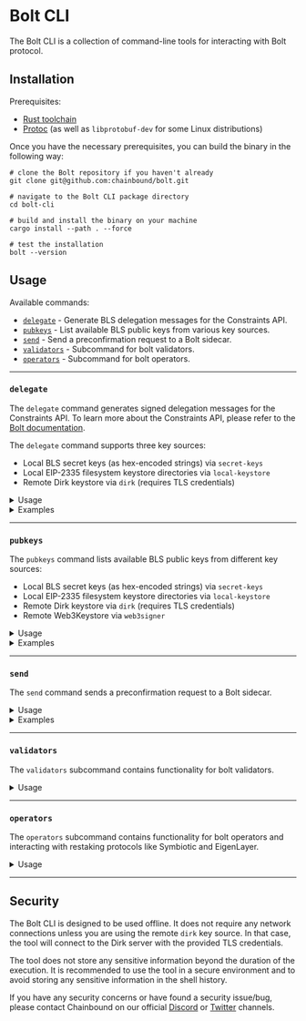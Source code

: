 # Bolt CLI

The Bolt CLI is a collection of command-line tools for interacting with Bolt protocol.

## Installation

Prerequisites:

- [Rust toolchain][rust]
- [Protoc][protoc] (as well as `libprotobuf-dev` for some Linux distributions)

Once you have the necessary prerequisites, you can build the binary in the following way:

```shell
# clone the Bolt repository if you haven't already
git clone git@github.com:chainbound/bolt.git

# navigate to the Bolt CLI package directory
cd bolt-cli

# build and install the binary on your machine
cargo install --path . --force

# test the installation
bolt --version
```

## Usage

Available commands:

- [`delegate`](#delegate) - Generate BLS delegation messages for the Constraints API.
- [`pubkeys`](#pubkeys) - List available BLS public keys from various key sources.
- [`send`](#send) - Send a preconfirmation request to a Bolt sidecar.
- [`validators`](#validators) - Subcommand for bolt validators.
- [`operators`](#operators) - Subcommand for bolt operators.

---

### `delegate`

The `delegate` command generates signed delegation messages for the Constraints API.
To learn more about the Constraints API, please refer to the [Bolt documentation][bolt-docs].

The `delegate` command supports three key sources:

- Local BLS secret keys (as hex-encoded strings) via `secret-keys`
- Local EIP-2335 filesystem keystore directories via `local-keystore`
- Remote Dirk keystore via `dirk` (requires TLS credentials)

<details>
<summary>Usage</summary>

```text
❯ bolt delegate --help

Generate BLS delegation or revocation messages

Usage: bolt delegate [OPTIONS] --delegatee-pubkey <DELEGATEE_PUBKEY> <COMMAND>

Commands:
secret-keys     Use local secret keys to generate the signed messages
local-keystore  Use an EIP-2335 filesystem keystore directory to generate the signed messages
dirk            Use a remote DIRK keystore to generate the signed messages
help            Print this message or the help of the given subcommand(s)

Options:
    --delegatee-pubkey <DELEGATEE_PUBKEY>
        The BLS public key to which the delegation message should be signed

        [env: DELEGATEE_PUBKEY=]

    --out <OUT>
        The output file for the delegations

        [env: OUTPUT_FILE_PATH=]
        [default: delegations.json]

    --chain <CHAIN>
        The chain for which the delegation message is intended

        [env: CHAIN=]
        [default: mainnet]
        [possible values: mainnet, holesky, helder, kurtosis]

    --action <ACTION>
        The action to perform. The tool can be used to generate delegation or revocation messages (default: delegate)

        [env: ACTION=]
        [default: delegate]

        Possible values:
        - delegate: Create a delegation message
        - revoke:   Create a revocation message

-h, --help
        Print help (see a summary with '-h')
```

</details>

<details>
<summary>Examples</summary>

1. Generating a delegation using a local BLS secret key

```text
bolt delegate \
  --delegatee-pubkey 0x8d0edf4fe9c80cd640220ca7a68a48efcbc56a13536d6b274bf3719befaffa13688ebee9f37414b3dddc8c7e77233ce8 \
  --chain holesky \
  secret-keys --secret-keys 642e0d33fde8968a48b5f560c1b20143eb82036c1aa6c7f4adc4beed919a22e3
```

2. Generating a delegation using an ERC-2335 keystore directory

```text
bolt delegate \
 --delegatee-pubkey 0x8d0edf4fe9c80cd640220ca7a68a48efcbc56a13536d6b274bf3719befaffa13688ebee9f37414b3dddc8c7e77233ce8 \
 --chain holesky \
 local-keystore --path test_data/lighthouse/validators --password-path test_data/lighthouse/secrets
```

3. Generating a delegation using a remote DIRK keystore

```text
bolt delegate \
  --delegatee-pubkey 0x83eeddfac5e60f8fe607ee8713efb8877c295ad9f8ca075f4d8f6f2ae241a30dd57f78f6f3863a9fe0d5b5db9d550b93 \
  --chain holesky \
  dirk --url https://localhost:9091 \
  --client-cert-path ./test_data/dirk/client1.crt \
  --client-key-path ./test_data/dirk/client1.key \
  --ca-cert-path ./test_data/dirk/security/ca.crt \
  --wallet-path wallet1 --passphrases secret
```

4. Generating a delegation using a remote Web3Signer keystore

```text
bolt delegate \
  --delegatee-pubkey 0x83eeddfac5e60f8fe607ee8713efb8877c295ad9f8ca075f4d8f6f2ae241a30dd57f78f6f3863a9fe0d5b5db9d550b93 \
  --chain holesky \
  web3-signer --url https://localhost:9000 \
  --client-cert-path ./test_data/dirk/client1.crt \
  --client-key-path ./test_data/dirk/client1.key \
  --ca-cert-path ./test_data/dirk/security/ca.crt
```

</details>

---

### `pubkeys`

The `pubkeys` command lists available BLS public keys from different key sources:

- Local BLS secret keys (as hex-encoded strings) via `secret-keys`
- Local EIP-2335 filesystem keystore directories via `local-keystore`
- Remote Dirk keystore via `dirk` (requires TLS credentials)
- Remote Web3Keystore via `web3signer`

<details>
<summary>Usage</summary>

```text
❯ bolt pubkeys --help

Output a list of pubkeys in JSON format

Usage: bolt pubkeys [OPTIONS] <COMMAND>

Commands:
  secret-keys     Use local secret keys to generate the signed messages
  local-keystore  Use an EIP-2335 filesystem keystore directory to generate the signed messages
  dirk            Use a remote DIRK keystore to generate the signed messages
  web3signer      Use a remote web3signer keystore to generate the signed messages
  help            Print this message or the help of the given subcommand(s)

Options:
      --out <OUT>  The output file for the pubkeys [env: OUTPUT_FILE_PATH=] [default: pubkeys.json]
  -h, --help       Print help
```

</details>

<details>
<summary>Examples</summary>

1. Listing BLS public keys from a local secret key

```text
bolt pubkeys secret-keys --secret-keys 642e0d33fde8968a48b5f560c1b20143eb82036c1aa6c7f4adc4beed919a22e3
```

2. Listing BLS public keys from an ERC-2335 keystore directory

```text
bolt pubkeys local-keystore \
  --path test_data/lighthouse/validators \
  --password-path test_data/lighthouse/secrets
```

3. Listing BLS public keys from a remote DIRK keystore

```text
bolt pubkeys dirk --url https://localhost:9091 \
  --client-cert-path ./test_data/dirk/client1.crt \
  --client-key-path ./test_data/dirk/client1.key \
  --ca-cert-path ./test_data/dirk/security/ca.crt \
  --wallet-path wallet1 --passphrases secret
```

4. Listing BLS public keys from a remote Web3Signer keystore

```text
bolt pubkeys web3signer --url https://localhost:9000 \
  --client-cert-path ./test_data/dirk/client1.crt \
  --client-key-path ./test_data/dirk/client1.key \
  --ca-cert-path ./test_data/dirk/security/ca.crt
```

</details>

---

### `send`

The `send` command sends a preconfirmation request to a Bolt sidecar.

<details>
<summary>Usage</summary>

```text
❯ bolt send --help

Send a preconfirmation request to a Bolt proposer

Usage: bolt send [OPTIONS] --private-key <PRIVATE_KEY>

Options:
      --bolt-rpc-url <BOLT_RPC_URL>
          Bolt RPC URL to send requests to and fetch lookahead info from

          [env: BOLT_RPC_URL=]
          [default: http://135.181.191.125:58017/rpc]

      --private-key <PRIVATE_KEY>
          The private key to sign the transaction with

          [env: PRIVATE_KEY]

      --override-bolt-sidecar-url <OVERRIDE_BOLT_SIDECAR_URL>
          The Bolt Sidecar URL to send requests to. If provided, this will override the canonical bolt RPC URL and disregard any registration information.

          This is useful for testing and development purposes.

          [env: OVERRIDE_BOLT_SIDECAR_URL=]

      --count <COUNT>
          How many transactions to send

          [env: TRANSACTION_COUNT=]
          [default: 1]

      --blob
          If set, the transaction will be blob-carrying (type 3)

          [env: BLOB=]

  -h, --help
          Print help (see a summary with '-h')
```

</details>

<details>
<summary>Examples</summary>

1. Sending a preconfirmation request to a Bolt sidecar

```text
bolt send --private-key $(openssl rand -hex 32)
```

</details>

---

### `validators`

The `validators` subcommand contains functionality for bolt validators.

<details>
<summary>Usage</summary>

```text
❯ bolt validators --help
Handle validators in the bolt network

Usage: bolt validators <COMMAND>

Commands:
  register  Register a batch of validators
  help      Print this message or the help of the given subcommand(s)

Options:
  -h, --help  Print help
```

</details>

---

### `operators`

The `operators` subcommand contains functionality for bolt operators and interacting with restaking protocols like Symbiotic and EigenLayer.

<details>
<summary>Usage</summary>

```text
❯ bolt operators --help
Handle operators in the bolt network

Usage: bolt operators <COMMAND>

Commands:
  eigenlayer  Commands to interact with EigenLayer and bolt
  symbiotic   Commands to interact with Symbiotic and bolt
  help        Print this message or the help of the given subcommand(s)

Options:
  -h, --help  Print help

❯ bolt operators eigenlayer --help
Commands to interact with EigenLayer and bolt

Usage: bolt operators eigenlayer <COMMAND>

Commands:
  deposit     Deposit into a strategy
  register    Register an operator into the bolt AVS
  deregister  Deregister an EigenLayer operator from the bolt AVS
  status      Check the status of an operator in the bolt AVS
  help        Print this message or the help of the given subcommand(s)

Options:
  -h, --help  Print help

❯ bolt operators symbiotic --help
Commands to interact with Symbiotic and bolt

Usage: bolt operators symbiotic <COMMAND>

Commands:
  register    Register into the bolt manager contract as a Symbiotic operator
  deregister  Deregister a Symbiotic operator from bolt
  status      Check the status of a Symbiotic operator
  help        Print this message or the help of the given subcommand(s)

Options:
  -h, --help  Print help
```

</details>

---

## Security

The Bolt CLI is designed to be used offline. It does not require any network connections
unless you are using the remote `dirk` key source. In that case, the tool will connect to
the Dirk server with the provided TLS credentials.

The tool does not store any sensitive information beyond the duration of the execution.
It is recommended to use the tool in a secure environment and to avoid storing any sensitive
information in the shell history.

If you have any security concerns or have found a security issue/bug, please contact Chainbound
on our official [Discord][discord] or [Twitter][twitter] channels.

<!-- Links -->

[rust]: https://www.rust-lang.org/tools/install
[protoc]: https://grpc.io/docs/protoc-installation/
[bolt-docs]: https://docs.boltprotocol.xyz/
[discord]: https://discord.gg/G5BJjCD9ss
[twitter]: https://twitter.com/chainbound_
